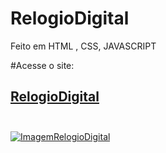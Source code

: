 # RelogioDigital

Feito em HTML , CSS, JAVASCRIPT

#Acesse o site:
## [RelogioDigital]( https://wilhiamjr.github.io/RelogioDigital/)<br><br>
[![ImagemRelogioDigital](https://github.com/Wilhiamjr/RelogioDigital/blob/main/img/Captura%20de%20Tela%202023-10-03%20a%CC%80s%2009.33.05.png)](https://github.com/Wilhiamjr/RelogioDigital/blob/main/img/Captura%20de%20Tela%202023-10-03%20a%CC%80s%2009.33.05.png)
